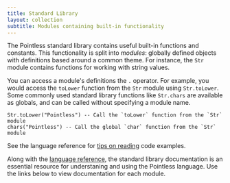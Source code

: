 ```yaml
---
title: Standard Library
layout: collection
subtitle: Modules containing built-in functionality
---
```


The Pointless standard library contains useful built-in functions and constants.
This functionality is split into _modules_: globally defined objects with
definitions based around a common theme. For instance, the `Str` module contains
functions for working with string values.

You can access a module's definitions the `.` operator. For example, you would
access the `toLower` function from the `Str` module using `Str.toLower`. Some
commonly used standard library functions like `Str.chars` are available as
globals, and can be called without specifying a module name.

```ptls
Str.toLower("Pointless") -- Call the `toLower` function from the `Str` module
chars("Pointless") -- Call the global `char` function from the `Str` module
```

See the language reference for [tips on reading](/language#reading-example-code)
code examples.

Along with the [language reference](/language), the standard library
documentation is an essential resource for understaning and using the Pointless
language. Use the links below to view documentation for each module.
